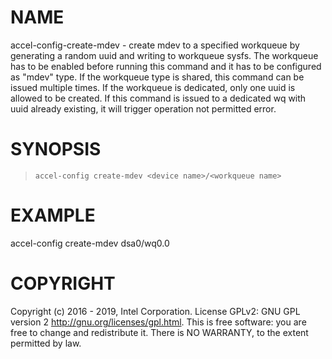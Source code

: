 
NAME
====

accel-config-create-mdev - create mdev to a specified workqueue by
generating a random uuid and writing to workqueue sysfs. The workqueue
has to be enabled before running this command and it has to be
configured as "mdev" type. If the workqueue type is shared, this command
can be issued multiple times. If the workqueue is dedicated, only one
uuid is allowed to be created. If this command is issued to a dedicated
wq with uuid already existing, it will trigger operation not permitted
error.

SYNOPSIS
========

>     accel-config create-mdev <device name>/<workqueue name>

EXAMPLE
=======

accel-config create-mdev dsa0/wq0.0

COPYRIGHT
=========

Copyright (c) 2016 - 2019, Intel Corporation. License GPLv2: GNU GPL
version 2 <http://gnu.org/licenses/gpl.html>. This is free software: you
are free to change and redistribute it. There is NO WARRANTY, to the
extent permitted by law.
